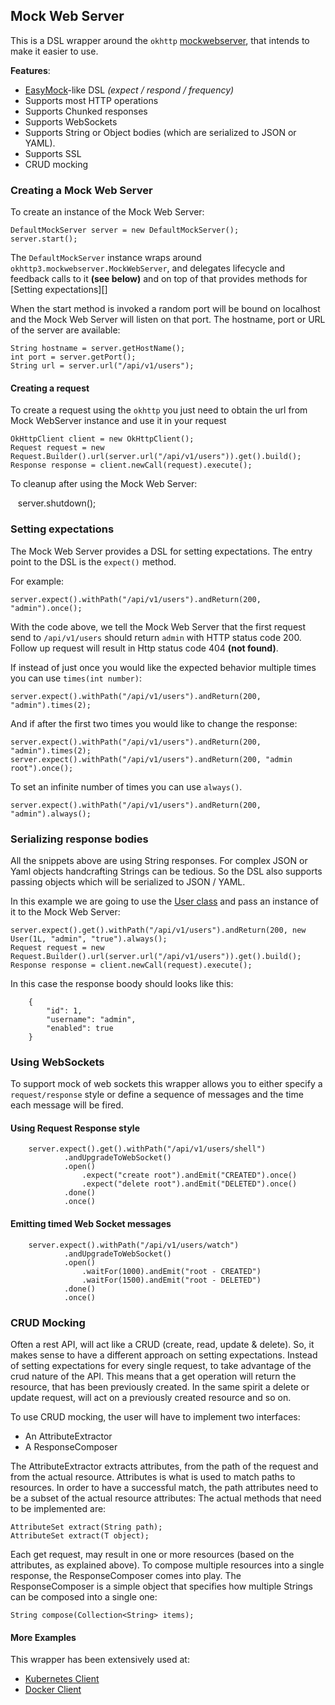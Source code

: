 Mock Web Server
---------------

This is a DSL wrapper around the ``okhttp`` [mockwebserver](https://github.com/square/okhttp/tree/master/mockwebserver), that intends to make it easier to use.

**Features**:

- [EasyMock](http://easymock.org)-like DSL *(expect / respond / frequency)*
- Supports most HTTP operations
- Supports Chunked responses
- Supports WebSockets
- Supports String or Object bodies (which are serialized to JSON or YAML).
- Supports SSL
- CRUD mocking

### Creating a Mock Web Server

To create an instance of the Mock Web Server:

    DefaultMockServer server = new DefaultMockServer();
    server.start();

The ``DefaultMockServer`` instance wraps around ``okhttp3.mockwebserver.MockWebServer``, and delegates lifecycle and feedback calls to it **(see below)** and on top of that provides methods for [Setting expectations][]

When the start method is invoked a random port will be bound on localhost and the Mock Web Server will listen on that port. The hostname, port or URL of the server are available:

    String hostname = server.getHostName();
    int port = server.getPort();
    String url = server.url("/api/v1/users");

#### Creating a request

To create a request using the ``okhttp`` you just need to obtain the url from Mock WebServer instance and use it in your request

    OkHttpClient client = new OkHttpClient();
    Request request = new Request.Builder().url(server.url("/api/v1/users")).get().build();
    Response response = client.newCall(request).execute();

To cleanup after using the Mock Web Server:

    server.shutdown();

### Setting expectations ###

The Mock Web Server provides a DSL for setting expectations. The entry point to the DSL is the ``expect()`` method.

For example:

    server.expect().withPath("/api/v1/users").andReturn(200, "admin").once();

With the code above, we tell the Mock Web Server that the first request send to ``/api/v1/users`` should return ``admin`` with HTTP status code 200.
Follow up request will result in Http status code 404 **(not found)**.

If instead of just once you would like the expected behavior multiple times you can use ``times(int number)``:

    server.expect().withPath("/api/v1/users").andReturn(200, "admin").times(2);

And if after the first two times you would like to change the response:

    server.expect().withPath("/api/v1/users").andReturn(200, "admin").times(2);
    server.expect().withPath("/api/v1/users").andReturn(200, "admin root").once();

To set an infinite number of times you can use ``always()``.

    server.expect().withPath("/api/v1/users").andReturn(200, "admin").always();


### Serializing response bodies ###

All the snippets above are using String responses. For complex JSON or Yaml objects handcrafting Strings can be tedious. So the DSL also supports passing objects which will be serialized to JSON / YAML.

In this example we are going to use the [User class](src/test/groovy/io/fabric8/mockwebserver/User.groovy) and pass an instance of it to the Mock Web Server:

    server.expect().get().withPath("/api/v1/users").andReturn(200, new User(1L, "admin", "true").always();
    Request request = new Request.Builder().url(server.url("/api/v1/users")).get().build();
    Response response = client.newCall(request).execute();

In this case the response boody should looks like this:

        {
            "id": 1,
            "username": "admin",
            "enabled": true
        }

### Using WebSockets ###

To support mock of web sockets this wrapper allows you to either specify a ``request/response`` style or define a sequence of messages and the time each message will be fired.

#### Using Request Response style ####

        server.expect().get().withPath("/api/v1/users/shell")
                .andUpgradeToWebSocket()
                .open()
                    .expect("create root").andEmit("CREATED").once()
                    .expect("delete root").andEmit("DELETED").once()
                .done()
                .once()

#### Emitting timed Web Socket messages ####

        server.expect().withPath("/api/v1/users/watch")
                .andUpgradeToWebSocket()
                .open()
                    .waitFor(1000).andEmit("root - CREATED")
                    .waitFor(1500).andEmit("root - DELETED")
                .done()
                .once()

### CRUD Mocking ###

Often a rest API, will act like a CRUD (create, read, update & delete). So, it makes sense to have a different approach on setting expectations. 
Instead of setting expectations for every single request, to take advantage of the crud nature of the API. This means that a get operation will return the resource, that has been previously created.
In the same spirit a delete or update request, will act on a previously created resource and so on.

To use CRUD mocking, the user will have to implement two interfaces:

- An AttributeExtractor
- A ResponseComposer

The AttributeExtractor extracts attributes, from the path of the request and from the actual resource. Attributes is what is used to match paths to resources.
In order to have a successful match, the path attributes need to be a subset of the actual resource attributes:
The actual methods that need to be implemented are:

    AttributeSet extract(String path);
    AttributeSet extract(T object);


Each get request, may result in one or more resources (based on the attributes, as explained above). To compose multiple resources into a single response, the ResponseComposer comes into play.
The ResponseComposer is a simple object that specifies how multiple Strings can be composed into a single one:

    String compose(Collection<String> items);


#### More Examples ####

This wrapper has been extensively used at:

- [Kubernetes Client](https://github.com/fabric8io/kubernetes-client)
- [Docker Client](https://github.com/fabric8io/docker-client)

